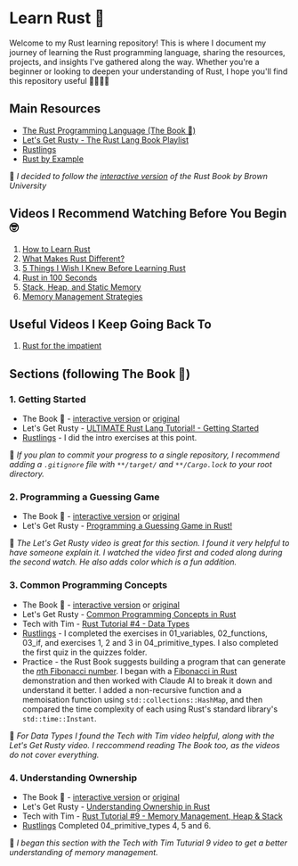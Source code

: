 # Learn Rust 🦀

Welcome to my Rust learning repository! This is where I document my journey of learning the Rust programming language, sharing the resources, projects, and insights I've gathered along the way. Whether you're a beginner or looking to deepen your understanding of Rust, I hope you'll find this repository useful 👩🏼‍💻✨
 
## Main Resources

- [The Rust Programming Language (The Book 📖)](https://doc.rust-lang.org/book/)
- [Let's Get Rusty - The Rust Lang Book Playlist](https://youtube.com/playlist?list=PLai5B987bZ9CoVR-QEIN9foz4QCJ0H2Y8&si=ldobWHRCRxI8ha6o)
- [Rustlings](https://github.com/rust-lang/rustlings)
- [Rust by Example](https://doc.rust-lang.org/rust-by-example/)

🦀 *I decided to follow the [interactive version](https://rust-book.cs.brown.edu/experiment-intro.html) of the Rust Book by Brown University*

## Videos I Recommend Watching Before You Begin 🤓

1. [How to Learn Rust](https://youtu.be/2hXNd6x9sZs?si=cTaDFsM20BbHuMzC)
2. [What Makes Rust Different?](https://youtu.be/v6RxJsk8otY?si=HeDOEj0G7hc7ilyG)
3. [5 Things I Wish I Knew Before Learning Rust](https://youtu.be/EYCBm0xAWow?si=O9MSA8RMDX9AN0Ng)
4. [Rust in 100 Seconds](https://youtu.be/5C_HPTJg5ek?si=HaMm-O_GGoCw9dsr)
5. [Stack, Heap, and Static Memory](https://youtu.be/NnLdGKoz1ls?si=YrtC5lKBaDmHcKe0)
6. [Memory Management Strategies](https://youtu.be/GUZ_2gGWuPo?si=Mc1HUagaT8tb4Ufq)

## Useful Videos I Keep Going Back To

1. [Rust for the impatient](https://youtu.be/br3GIIQeefY?si=CIMy5HqAmSpJ3Kgv)

## Sections (following The Book 📖)

### 1. Getting Started

- The Book 📖 - [interactive version](https://rust-book.cs.brown.edu/ch01-00-getting-started.html) or [original](https://doc.rust-lang.org/book/ch01-00-getting-started.html)
- Let's Get Rusty - [ULTIMATE Rust Lang Tutorial! - Getting Started](https://youtu.be/OX9HJsJUDxA?si=PhZ5Iv6Azi8azQf9)
- [Rustlings](https://github.com/rust-lang/rustlings) - I did the intro exercises at this point.

🦀 *If you plan to commit your progress to a single repository, I recommend adding a `.gitignore` file with `**/target/` and `**/Cargo.lock` to your root directory.*

### 2. Programming a Guessing Game

- The Book 📖 - [interactive version](https://rust-book.cs.brown.edu/ch02-00-guessing-game-tutorial.html) or [original](https://doc.rust-lang.org/book/ch02-00-guessing-game-tutorial.html)
- Let's Get Rusty - [Programming a Guessing Game in Rust!](https://youtu.be/H0xBSbnQYds?si=WubyeEfIZhSLnEnE) 

🦀 *The Let's Get Rusty video is great for this section. I found it very helpful to have someone explain it. I watched the video first and coded along during the second watch. He also adds color which is a fun addition.*

### 3. Common Programming Concepts

- The Book 📖 - [interactive version](https://rust-book.cs.brown.edu/ch03-00-common-programming-concepts.html) or [original](https://doc.rust-lang.org/book/ch03-00-common-programming-concepts.html)
- Let's Get Rusty - [Common Programming Concepts in Rust](https://youtu.be/2V0JaMVjzws?si=NAPRn5s_sazqWOAx) 
- Tech with Tim - [Rust Tutorial #4 - Data Types](https://youtu.be/t047Hseyj_k?si=M2P-K-_83AcgTQwW)
- [Rustlings](https://github.com/rust-lang/rustlings) - I completed the exercises in 01_variables, 02_functions, 03_if, and exercises 1, 2 and 3 in 04_primitive_types. I also completed the first quiz in the quizzes folder.
- Practice - the Rust Book suggests building a program that can generate the [*n*th Fibonacci number](https://github.com/kelbelss/learn-rust/tree/main/rust-book/common_programming_concepts/fibonacci/src). I began with a [Fibonacci in Rust](https://benjaminbrandt.com/fibonacci-in-rust/) demonstration and then worked with Claude AI to break it down and understand it better. I added a non-recursive function and a memoisation function using `std::collections::HashMap`, and then compared the time complexity of each using Rust's standard library's `std::time::Instant`. 

🦀 *For Data Types I found the Tech with Tim video helpful, along with the Let's Get Rusty video. I reccommend reading The Book too, as the videos do not cover everything.*

### 4. Understanding Ownership

- The Book 📖 - [interactive version](https://rust-book.cs.brown.edu/ch04-00-understanding-ownership.html) or [original](https://doc.rust-lang.org/book/ch04-00-understanding-ownership.html)
- Let's Get Rusty - [Understanding Ownership in Rust](https://youtu.be/VFIOSWy93H0?si=VFcXYn3_BQx0opjt) 
- Tech with Tim - [Rust Tutorial #9 - Memory Management, Heap & Stack](https://youtu.be/-6cnnNlAvNk?si=qFCFcRIuuhJm0A0Z)
- [Rustlings](https://github.com/rust-lang/rustlings) Completed 04_primitive_types 4, 5 and 6.

🦀 *I began this section with the Tech with Tim Tuturial 9 video to get a better understanding of memory management.*